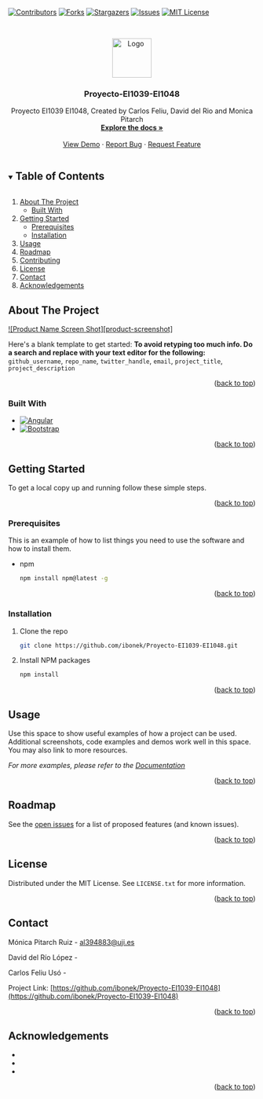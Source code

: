 [![Contributors][contributors-shield]][contributors-url]
[![Forks][forks-shield]][forks-url]
[![Stargazers][stars-shield]][stars-url]
[![Issues][issues-shield]][issues-url]
[![MIT License][license-shield]][license-url]
<!-- PROJECT LOGO -->
<br />
<p align="center">
  <a href="https://github.com/github_username/repo_name">
    <img src="images/logo.png" alt="Logo" width="80" height="80">
  </a>

  <h3 align="center">Proyecto-EI1039-EI1048</h3>

  <p align="center">
    Proyecto EI1039 EI1048, Created by Carlos Feliu, David del Rio and Monica Pitarch
    <br />
    <a href="https://github.com/ibonek/Proyecto-EI1039-EI1048"><strong>Explore the docs »</strong></a>
    <br />
    <br />
    <a href="https://github.com/ibonek/Proyecto-EI1039-EI1048">View Demo</a>
    ·
    <a href="https://github.com/ibonek/Proyecto-EI1039-EI1048/issues">Report Bug</a>
    ·
    <a href="https://github.com/ibonek/Proyecto-EI1039-EI1048/issues">Request Feature</a>
  </p>
</p>



<!-- TABLE OF CONTENTS -->
<details open="open">
  <summary><h2 style="display: inline-block">Table of Contents</h2></summary>
  <ol>
    <li>
      <a href="#about-the-project">About The Project</a>
      <ul>
        <li><a href="#built-with">Built With</a></li>
      </ul>
    </li>
    <li>
      <a href="#getting-started">Getting Started</a>
      <ul>
        <li><a href="#prerequisites">Prerequisites</a></li>
        <li><a href="#installation">Installation</a></li>
      </ul>
    </li>
    <li><a href="#usage">Usage</a></li>
    <li><a href="#roadmap">Roadmap</a></li>
    <li><a href="#contributing">Contributing</a></li>
    <li><a href="#license">License</a></li>
    <li><a href="#contact">Contact</a></li>
    <li><a href="#acknowledgements">Acknowledgements</a></li>
  </ol>
</details>



<!-- ABOUT THE PROJECT -->
## About The Project

[![Product Name Screen Shot][product-screenshot]](https://example.com)

Here's a blank template to get started:
**To avoid retyping too much info. Do a search and replace with your text editor for the following:**
`github_username`, `repo_name`, `twitter_handle`, `email`, `project_title`, `project_description`
<p align="right">(<a href="#readme-top">back to top</a>)</p>


### Built With

* [![Angular][Angular.io]][Angular-url]
* [![Bootstrap][Bootstrap.com]][Bootstrap-url]
<p align="right">(<a href="#readme-top">back to top</a>)</p>



<!-- GETTING STARTED -->
## Getting Started

To get a local copy up and running follow these simple steps.
<p align="right">(<a href="#readme-top">back to top</a>)</p>

### Prerequisites

This is an example of how to list things you need to use the software and how to install them.
* npm
  ```sh
  npm install npm@latest -g
  ```
  <p align="right">(<a href="#readme-top">back to top</a>)</p>

### Installation

1. Clone the repo
   ```sh
   git clone https://github.com/ibonek/Proyecto-EI1039-EI1048.git
   ```
2. Install NPM packages
   ```sh
   npm install
   ```
   <p align="right">(<a href="#readme-top">back to top</a>)</p>



<!-- USAGE EXAMPLES -->
## Usage

Use this space to show useful examples of how a project can be used. Additional screenshots, code examples and demos work well in this space. You may also link to more resources.

_For more examples, please refer to the [Documentation](https://example.com)_
<p align="right">(<a href="#readme-top">back to top</a>)</p>



<!-- ROADMAP -->
## Roadmap

See the [open issues](https://github.com/ibonek/Proyecto-EI1039-EI1048/issues) for a list of proposed features (and known issues).
<p align="right">(<a href="#readme-top">back to top</a>)</p>



<!-- LICENSE -->
## License

Distributed under the MIT License. See `LICENSE.txt` for more information.
<p align="right">(<a href="#readme-top">back to top</a>)</p>



<!-- CONTACT -->
## Contact

Mónica Pitarch Ruiz - al394883@uji.es

David del Río López - 

Carlos Feliu Usó    - 

Project Link: [https://github.com/ibonek/Proyecto-EI1039-EI1048](https://github.com/ibonek/Proyecto-EI1039-EI1048)
<p align="right">(<a href="#readme-top">back to top</a>)</p>



<!-- ACKNOWLEDGEMENTS -->
## Acknowledgements

* []()
* []()
* []()
<p align="right">(<a href="#readme-top">back to top</a>)</p>





<!-- MARKDOWN LINKS & IMAGES -->
<!-- https://www.markdownguide.org/basic-syntax/#reference-style-links -->
[contributors-shield]: https://img.shields.io/github/contributors/ibonek/Proyecto-EI1039-EI1048.svg?style=for-the-badge
[contributors-url]: https://github.com/ibonek/Proyecto-EI1039-EI1048/graphs/contributors
[forks-shield]: https://img.shields.io/github/forks/ibonek/Proyecto-EI1039-EI1048.svg?style=for-the-badge
[forks-url]: https://github.com/ibonek/Proyecto-EI1039-EI1048/network/members
[stars-shield]: https://img.shields.io/github/stars/ibonek/Proyecto-EI1039-EI1048.svg?style=for-the-badge
[stars-url]: https://github.com/ibonek/Proyecto-EI1039-EI1048/stargazers
[issues-shield]: https://img.shields.io/github/issues/ibonek/Proyecto-EI1039-EI1048.svg?style=for-the-badge
[issues-url]: https://github.com/ibonek/Proyecto-EI1039-EI1048/issues
[license-shield]: https://img.shields.io/github/license/othneildrew/Best-README-Template.svg?style=for-the-badge
[license-url]: https://github.com/othneildrew/Best-README-Template/blob/master/LICENSE.txt
[Angular.io]: https://img.shields.io/badge/Angular-DD0031?style=for-the-badge&logo=angular&logoColor=white
[Angular-url]: https://angular.io/
[Bootstrap.com]: https://img.shields.io/badge/Bootstrap-563D7C?style=for-the-badge&logo=bootstrap&logoColor=white
[Bootstrap-url]: https://getbootstrap.com
